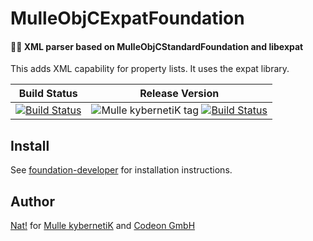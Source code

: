 # MulleObjCExpatFoundation

#### 👴🏼 XML parser based on MulleObjCStandardFoundation and libexpat

This adds XML capability for property lists. It uses the expat library.


Build Status | Release Version
-------------|-----------------------------------
[![Build Status](https://travis-ci.org/MulleFoundation/MulleObjCExpatFoundation.svg?branch=release)](https://travis-ci.org/MulleFoundation/MulleObjCExpatFoundation) | ![Mulle kybernetiK tag](https://img.shields.io/github/tag/MulleFoundation/MulleObjCExpatFoundation.svg) [![Build Status](https://travis-ci.org/MulleFoundation/MulleObjCExpatFoundation.svg?branch=release)](https://travis-ci.org/MulleFoundation/MulleObjCExpatFoundation)


## Install

See [foundation-developer](//github.com//foundation-developer) for
installation instructions.


## Author

[Nat!](//www.mulle-kybernetik.com/weblog) for
[Mulle kybernetiK](//www.mulle-kybernetik.com) and
[Codeon GmbH](//www.codeon.de)
